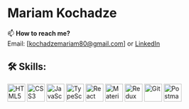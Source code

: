 
# Mariam Kochadze

📫 **How to reach me?**  
 Email: [kochadzemariam80@gmail.com] 
 or [LinkedIn](https://www.linkedin.com/in/mariam-kochadze-2b7599207/)

## 🛠️ Skills:
<img src="https://cdn.jsdelivr.net/npm/simple-icons@v5/icons/html5.svg" alt="HTML5" width="40" height="40"/> 
<img src="https://cdn.jsdelivr.net/npm/simple-icons@v5/icons/css3.svg" alt="CSS3" width="40" height="40"/>
<img src="https://cdn.jsdelivr.net/npm/simple-icons@v5/icons/javascript.svg" alt="JavaScript" width="40" height="40"/> 
<img src="https://cdn.jsdelivr.net/npm/simple-icons@v5/icons/typescript.svg" alt="TypeScript" width="40" height="40"/> 
<img src="https://cdn.jsdelivr.net/npm/simple-icons@v5/icons/react.svg" alt="React" width="40" height="40"/>
<img src="https://cdn.jsdelivr.net/npm/simple-icons@v5/icons/materialui.svg" alt="Material-UI" width="40" height="40"/>
<img src="https://cdn.jsdelivr.net/npm/simple-icons@v5/icons/redux.svg" alt="Redux" width="40" height="40"/>
<img src="https://cdn.jsdelivr.net/npm/simple-icons@v5/icons/git.svg" alt="Git" width="40" height="40"/>
<img src="https://cdn.jsdelivr.net/npm/simple-icons@v5/icons/postman.svg" alt="Postman" width="40" height="40"/>

